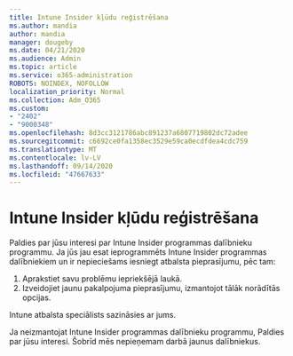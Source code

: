 ```yaml
---
title: Intune Insider kļūdu reģistrēšana
ms.author: mandia
author: mandia
manager: dougeby
ms.date: 04/21/2020
ms.audience: Admin
ms.topic: article
ms.service: o365-administration
ROBOTS: NOINDEX, NOFOLLOW
localization_priority: Normal
ms.collection: Adm_O365
ms.custom:
- "2402"
- "9000348"
ms.openlocfilehash: 8d3cc3121786abc891237a6807719802dc72adee
ms.sourcegitcommit: c6692ce0fa1358ec3529e59ca0ecdfdea4cdc759
ms.translationtype: MT
ms.contentlocale: lv-LV
ms.lasthandoff: 09/14/2020
ms.locfileid: "47667633"
---
```

# <a name="intune-insider-bug-filing"></a>Intune Insider kļūdu reģistrēšana

Paldies par jūsu interesi par Intune Insider programmas dalībnieku programmu. Ja jūs jau esat ieprogrammēts Intune Insider programmas dalībniekiem un ir nepieciešams iesniegt atbalsta pieprasījumu, pēc tam:

1. Aprakstiet savu problēmu iepriekšējā laukā.
2. Izveidojiet jaunu pakalpojuma pieprasījumu, izmantojot tālāk norādītās opcijas.

Intune atbalsta speciālists sazināsies ar jums.

Ja neizmantojat Intune Insider programmas dalībnieku programmu, Paldies par jūsu interesi. Šobrīd mēs nepieņemam darbā jaunus dalībniekus.
